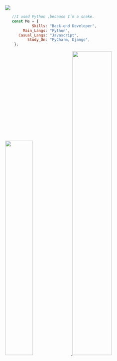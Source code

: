 <div align='left'>
    <a href="https://github.com/Gl7tch">
    <img src="https://readme-typing-svg.herokuapp.com?color=%23B836F7&center=true&vCenter=true&multiline=true&width=500&height=65&lines=Hi.+I+do´t+know+what+I+doing;I+just+so+a+beginner+progammer">
</div>
  
```js
   //I used Python ,because I´m a snake.
   const Me = {
            Skills: "Back-end Developer",
        Main_Langs: "Python",
      Casual_Langs: "Javascript", 
          Study_On: "PyCharm, Django",
    };

```

<div align='left'>
  <a href='https://github.com/Gl7tch'>
  <img width='42%' src='https://github-readme-stats.vercel.app/api?username=Gl7tch&show_icons=true&theme=merko&include_all_commits=true&count_private=true'/>
  <img width='50%' src='https://github-readme-stats.vercel.app/api/top-langs/?username=Gl7tch&layout=compact&langs_count=7&theme=merko'/>
</div>

